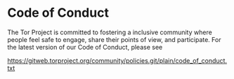 Code of Conduct
===============

The Tor Project is committed to fostering a inclusive community
where people feel safe to engage, share their points of view, and
participate. For the latest version of our Code of Conduct, please
see

https://gitweb.torproject.org/community/policies.git/plain/code_of_conduct.txt

